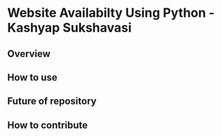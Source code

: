 # Website Availabilty Using Python - Kashyap Sukshavasi

## Overview

## How to use

## Future of repository

## How to contribute
